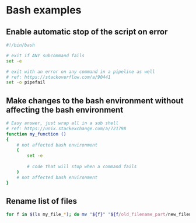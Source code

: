# Bash examples

## Enable automatic stop of the script on error

```bash
#!/bin/bash

# exit if ANY subcommand fails
set -e

# exit with an error on any command in a pipeline as well
# ref: https://stackoverflow.com/a/90441
set -o pipefail
```

## Make changes to the bash environment without affecting the bash environment

```bash
# Easy answer, just wrap all in a sub shell
# ref: https://unix.stackexchange.com/a/721798
function my_function ()
{
    # not affected bash environment
    (
        set -e
        
        # code that will stop when a command fails
    )
    # not affected bash environment
}
```

## Rename list of files

```bash
for f in $(ls my_file_*); do mv "${f}" "${f/old_filename_part/new_filename_part}"; done
```

